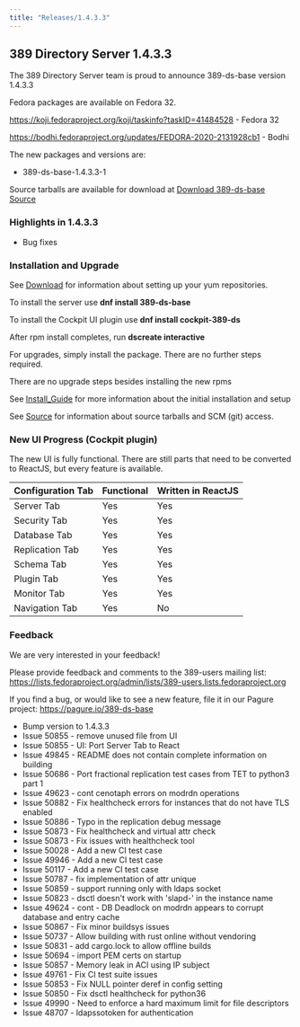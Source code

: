 ```yaml
---
title: "Releases/1.4.3.3"
---
```


389 Directory Server 1.4.3.3
-----------------------------

The 389 Directory Server team is proud to announce 389-ds-base version 1.4.3.3

Fedora packages are available on Fedora 32.

<https://koji.fedoraproject.org/koji/taskinfo?taskID=41484528> - Fedora 32

<https://bodhi.fedoraproject.org/updates/FEDORA-2020-2131928cb1> - Bodhi


The new packages and versions are:

- 389-ds-base-1.4.3.3-1

Source tarballs are available for download at [Download 389-ds-base Source](https://releases.pagure.org/389-ds-base/389-ds-base-1.4.3.3.tar.bz2)

### Highlights in 1.4.3.3

- Bug fixes

### Installation and Upgrade 

See [Download](../download.html) for information about setting up your yum repositories.

To install the server use **dnf install 389-ds-base**

To install the Cockpit UI plugin use **dnf install cockpit-389-ds**

After rpm install completes, run **dscreate interactive**

For upgrades, simply install the package.  There are no further steps required.

There are no upgrade steps besides installing the new rpms 

See [Install\_Guide](../howto/howto-install-389.html) for more information about the initial installation and setup

See [Source](../development/source.html) for information about source tarballs and SCM (git) access.

### New UI Progress (Cockpit plugin)

The new UI is fully functional.  There are still parts that need to be converted to ReactJS, but every feature is available.

|Configuration Tab  |Functional  |Written in ReactJS |
|-------------------|------------|-------------------|
|Server Tab         |Yes         |Yes                |
|Security Tab       |Yes         |Yes                |
|Database Tab       |Yes         |Yes                |
|Replication Tab    |Yes         |Yes                |
|Schema Tab         |Yes         |Yes                |
|Plugin Tab         |Yes         |Yes                |
|Monitor Tab        |Yes         |Yes                |
|Navigation Tab     |Yes         |No                 |

### Feedback

We are very interested in your feedback!

Please provide feedback and comments to the 389-users mailing list: <https://lists.fedoraproject.org/admin/lists/389-users.lists.fedoraproject.org>

If you find a bug, or would like to see a new feature, file it in our Pagure project: <https://pagure.io/389-ds-base>

- Bump version to 1.4.3.3
- Issue 50855 - remove unused file from UI
- Issue 50855 - UI: Port Server Tab to React
- Issue 49845 - README does not contain complete information on building
- Issue 50686 - Port fractional replication test cases from TET to python3 part 1
- Issue 49623 - cont cenotaph errors on modrdn operations
- Issue 50882 - Fix healthcheck errors for instances that do not have TLS enabled
- Issue 50886 - Typo in the replication debug message
- Issue 50873 - Fix healthcheck and virtual attr check
- Issue 50873 - Fix issues with healthcheck tool
- Issue 50028 - Add a new CI test case
- Issue 49946 - Add a new CI test case
- Issue 50117 - Add a new CI test case
- Issue 50787 - fix implementation of attr unique
- Issue 50859 - support running only with ldaps socket
- Issue 50823 - dsctl doesn't work with 'slapd-' in the instance name
- Issue 49624 - cont - DB Deadlock on modrdn appears to corrupt database and entry cache
- Issue 50867 - Fix minor buildsys issues
- Issue 50737 - Allow building with rust online without vendoring
- Issue 50831 - add cargo.lock to allow offline builds
- Issue 50694 - import PEM certs on startup
- Issue 50857 - Memory leak in ACI using IP subject
- Issue 49761 - Fix CI test suite issues
- Issue 50853 - Fix NULL pointer deref in config setting
- Issue 50850 - Fix dsctl healthcheck for python36
- Issue 49990 - Need to enforce a hard maximum limit for file descriptors
- Issue 48707 - ldapssotoken for authentication

